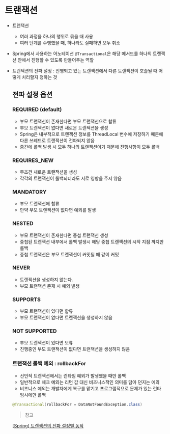 # 트랜잭션 

- 트랜잭션
    - 여러 과정을 하나의 행위로 묶을 때 사용
    - 여러 단계를 수행했을 때, 하나라도 실패하면 모두 취소
- Spring에서 사용하는 어노테이션 `@Transactional`은 해당 메서드를 하나의 트랜잭션 안에서 진행할 수 있도록 만들어주는 역할
- 트랜잭션의 전파 설정 : 진행되고 있는 트랜잭션에서 다른 트랜잭션이 호출될 때 어떻게 처리할지 정하는 것
    

    
    ## 전파 설정 옵션
    
    ### REQUIRED (default)
    
    - 부모 트랜잭션이 존재한다면 부모 트랜잭션으로 합류
    - 부모 트랜잭션이 없다면 새로운 트랜잭션을 생성
    - Spring은 내부적으로 트랜잭션 정보를 ThreadLocal 변수에 저장하기 때문에 다른 쓰레드로 트랜잭션이 전파되지 않음
    - 중간에 롤백 발생 시 모두 하나의 트랜잭션이기 때문에 진행사항이 모두 롤백
        
      
        
    
    ### REQUIRES_NEW
    
    - 무조건 새로운 트랜잭션을 생성
    - 각각의 트랜잭션이 롤백되더라도 서로 영향을 주지 않음
        

        
    
    ### MANDATORY
    
    - 부모 트랜잭션에 합류
    - 만약 부모 트랜잭션이 없다면 예외를 발생
        
    
        
    
    ### NESTED
    
    - 부모 트랜잭션이 존재한다면 중첩 트랜잭션 생성
    - 중첩된 트랜잭션 내부에서 롤백 발생시 해당 중첩 트랜잭션의 시작 지점 까지만 롤백
    - 중첩 트랜잭션은 부모 트랜잭션이 커밋될 때 같이 커밋
        
 
    
    ### NEVER
    
    - 트랜잭션을 생성하지 않는다.
    - 부모 트랜잭션 존재 시 예외 발생
        
 
        
    
    ### SUPPORTS
    
    - 부모 트랜잭션이 있다면 합류
    - 부모 트랜잭션이 없다면 트랜잭션을 생성하지 않음
    
    ### NOT SUPPORTED
    
    - 부모 트랜잭션이 있다면 보류
    - 진행중인 부모 트랜잭션이 없다면 트랜잭션을 생성하지 않음
    
    ### 트랜잭션 롤백 예외 : rollbackFor
    
    - 선언적 트랜잭션에서는 런타임 예외가 발생했을 때만 롤백
    - 일반적으로 체크 예외는 리턴 값 대신 비즈니스적인 의미를 담아 던지는 예외
    - 비즈니스 예외는 개발자에게 복구를 맡기고 프로그램적으로 문제가 있는 런타임시에만 롤백
    
    ```java
    @Transactional(rollbackFor = DataNotFoundException.class)
    ```
    
    > 참고
    > 
    
    [[Spring] 트랜잭션의 전파 설정별 동작](https://deveric.tistory.com/86)
